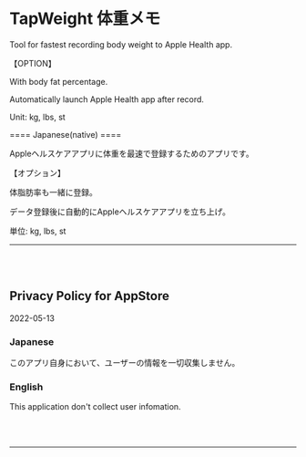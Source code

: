 #  TapWeight 体重メモ

Tool for fastest recording body weight to Apple Health app.

【OPTION】

With body fat percentage.

Automatically launch Apple Health app after record.

Unit: kg, lbs, st


==== Japanese(native) ====

Appleヘルスケアアプリに体重を最速で登録するためのアプリです。

【オプション】

体脂肪率も一緒に登録。

データ登録後に自動的にAppleヘルスケアアプリを立ち上げ。

単位: kg, lbs, st





------

<br>

<br>


## Privacy Policy for AppStore
2022-05-13


### Japanese
このアプリ自身において、ユーザーの情報を一切収集しません。

### English
This application don't collect user infomation.


<br>

<br>

------
